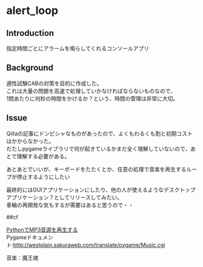 # alert_loop

## Introduction
指定時間ごとにアラームを鳴らしてくれるコンソールアプリ

## Background
適性試験CABの対策を目的に作成した。  
これは大量の問題を高速で処理していかなければならないものなので、  
1問あたりに何秒の時間をかけるか？という、時間の管理は非常に大切。

## Issue

Qiitaの記事にドンピシャなものがあったので、よくもわるくも割と初期コストはかからなかった。  
だたしpygameライブラリで何が起きているかまだ全く理解していないので、あとで理解する必要がある。  

あとあとでいいが、キーボードをたたくとか、任意の処理で音楽を再生するループが停止するようにしたい  

最終的にはGUIアプリケーションにしたり、他の人が使えるようなデスクトップアプリケーション？としてリリースしてみたい。  
車輪の再開発な気もするが需要はあると思うので・・

##cf

[PythonでMP3音源を再生する](https://qiita.com/kekeho/items/a0b93695d8a8ac6f1028)  
Pygameドキュメント:http://westplain.sakuraweb.com/translate/pygame/Music.cgi

音楽：魔王魂
